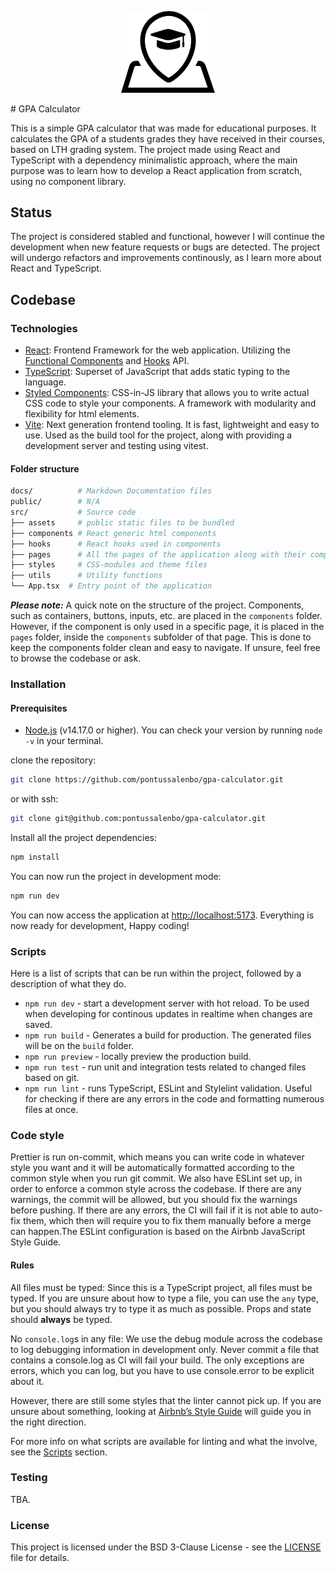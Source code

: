 <!-- markdownlint-disable-next-line -->
<p align="center">
<img width="150" src="docs/icon.png" alt="logo">
</P>
# GPA Calculator

This is a simple GPA calculator that was made for educational purposes. It calculates the GPA of a students grades they have received in their courses, based on LTH grading system. The project made using React and TypeScript with a dependency minimalistic approach, where the main purpose was to learn how to develop a React application from scratch, using no component library.

## Status

The project is considered stabled and functional, however I will continue the development when new feature requests or bugs are detected. The project will undergo refactors and improvements continously, as I learn more about React and TypeScript.

## Codebase

### Technologies

- [React](https://reactjs.org/): Frontend Framework for the web application. Utilizing the [Functional Components](https://reactjs.org/docs/components-and-props.html) and [Hooks](https://reactjs.org/docs/hooks-intro.html) API.
- [TypeScript](https://www.typescriptlang.org/): Superset of JavaScript that adds static typing to the language.
- [Styled Components](https://styled-components.com/): CSS-in-JS library that allows you to write actual CSS code to style your components. A framework with modularity and flexibility for html elements.
- [Vite](https://vitejs.dev/): Next generation frontend tooling. It is fast, lightweight and easy to use. Used as the build tool for the project, along with providing a development server and testing using vitest.

#### Folder structure

```bash
docs/          # Markdown Documentation files
public/        # N/A
src/           # Source code
├── assets     # public static files to be bundled
├── components # React generic html components 
├── hooks      # React hooks used in components
├── pages      # All the pages of the application along with their components and styling
├── styles     # CSS-modules and theme files
├── utils      # Utility functions
└── App.tsx  # Entry point of the application
```

**_Please note:_**
A quick note on the structure of the project. Components, such as containers, buttons, inputs, etc. are placed in the `components` folder. However, if the component is only used in a specific page, it is placed in the `pages` folder, inside the `components` subfolder of that page. This is done to keep the components folder clean and easy to navigate. If unsure, feel free to browse the codebase or ask.

### Installation

#### Prerequisites

- [Node.js](https://nodejs.org/en/) (v14.17.0 or higher). You can check your version by running `node -v` in your terminal.

clone the repository:

```bash
git clone https://github.com/pontussalenbo/gpa-calculator.git
```

or with ssh:

```bash
git clone git@github.com:pontussalenbo/gpa-calculator.git
```

Install all the project dependencies:

```bash
npm install
```

You can now run the project in development mode:

```bash
npm run dev
```

You can now access the application at <http://localhost:5173>. Everything is now ready for development, Happy coding!

### Scripts

Here is a list of scripts that can be run within the project, followed by a description of what they do.

- `npm run dev` - start a development server with hot reload. To be used when developing for continous updates in realtime when changes are saved.
- `npm run build` - Generates a build for production. The generated files will be on the `build` folder.
- `npm run preview` - locally preview the production build.
- `npm run test` - run unit and integration tests related to changed files based on git.
- `npm run lint` - runs TypeScript, ESLint and Stylelint validation. Useful for checking if there are any errors in the code and formatting numerous files at once.

### Code style

Prettier is run on-commit, which means you can write code in whatever style you want and it will be automatically formatted according to the common style when you run git commit. We also have ESLint set up, in order to enforce a common style across the codebase. If there are any warnings, the commit will be allowed, but you should fix the warnings before pushing. If there are any errors, the CI will fail if it is not able to auto-fix them, which then will require you to fix them manually before a merge can happen.The ESLint configuration is based on the Airbnb JavaScript Style Guide.

#### Rules

All files must be typed: Since this is a TypeScript project, all files must be typed. If you are unsure about how to type a file, you can use the `any` type, but you should always try to type it as much as possible. Props and state should **always** be typed.

No `console.log`s in any file: We use the debug module across the codebase to log debugging information in development only. Never commit a file that contains a console.log as CI will fail your build. The only exceptions are errors, which you can log, but you have to use console.error to be explicit about it.

However, there are still some styles that the linter cannot pick up. If you are unsure about something, looking at [Airbnb’s Style Guide](https://github.com/airbnb/javascript) will guide you in the right direction.

For more info on what scripts are available for linting and what the involve, see the [Scripts](#scripts) section.


### Testing

TBA.

### License

This project is licensed under the BSD 3-Clause License - see the [LICENSE](LICENSE) file for details.
